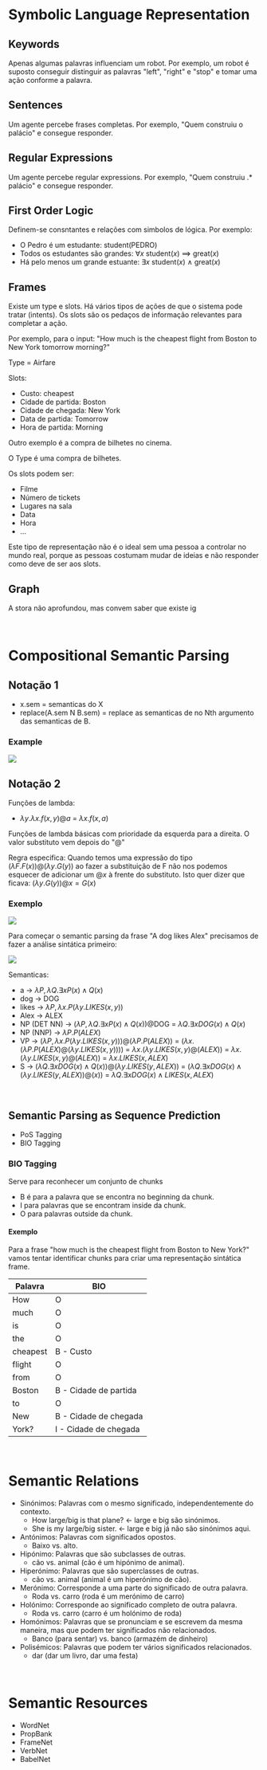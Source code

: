 # Symbolic Language Representation

## Keywords

Apenas algumas palavras influenciam um robot. Por exemplo, um robot é suposto conseguir distinguir as palavras "left", "right" e "stop" e tomar uma ação conforme a palavra.

## Sentences

Um agente percebe frases completas. Por exemplo, "Quem construiu o palácio" e consegue responder.

## Regular Expressions

Um agente percebe regular expressions. Por exemplo, "Quem construiu .\* palácio" e consegue responder.

## First Order Logic

Definem-se consntantes e relações com simbolos de lógica. Por exemplo:

- O Pedro é um estudante: student(PEDRO)
- Todos os estudantes são grandes: $\forall x$ student($x$) $\implies$ great($x$)
- Há pelo menos um grande estuante: $\exists x$ student($x$) $\wedge$ great($x$)

## Frames

Existe um type e slots. Há vários tipos de ações de que o sistema pode tratar (intents). Os slots são os pedaços de informação relevantes para completar a ação.

Por exemplo, para o input: "How much is the cheapest flight from Boston to New York tomorrow morning?"

Type = Airfare

Slots:

- Custo: cheapest
- Cidade de partida: Boston
- Cidade de chegada: New York
- Data de partida: Tomorrow
- Hora de partida: Morning

Outro exemplo é a compra de bilhetes no cinema.

O Type é uma compra de bilhetes.

Os slots podem ser:

- Filme
- Número de tickets
- Lugares na sala
- Data
- Hora
- ...

Este tipo de representação não é o ideal sem uma pessoa a controlar no mundo real, porque as pessoas costumam mudar de ideias e não responder como deve de ser aos slots.

## Graph

A stora não aprofundou, mas convem saber que existe ig

<br>

# Compositional Semantic Parsing

## Notação 1

- x.sem = semanticas do X
- replace(A.sem N B.sem) = replace as semanticas de no Nth argumento das semanticas de B.

### Example

<img src="Imagens/Aula10 Compositional Semantic Parsing Example.png">

## Notação 2

Funções de lambda:

- $\lambda y.\lambda x.f(x, y)@a$ = $\lambda x.f(x,a)$

Funções de lambda básicas com prioridade da esquerda para a direita. O valor substituto vem depois do "@"

Regra especifica: Quando temos uma expressão do tipo $(\lambda F.F(x))@(\lambda y.G(y))$ ao fazer a substituição de F não nos podemos esquecer de adicionar um $@x$ à frente do substituto. Isto quer dizer que ficava: $(\lambda y.G(y))@x = G(x)$

### Exemplo

<img src="Imagens/Aula10 Compositional Semantic Parsing Example2.png">

Para começar o semantic parsing da frase "A dog likes Alex" precisamos de fazer a análise sintática primeiro:

<img src="Imagens/Aula10 Compositional Semantic Parsing Example3.png">

Semanticas:

- a -> $\lambda P,\lambda Q. \exists xP(x) \wedge Q(x)$
- dog -> DOG
- likes -> $\lambda P,\lambda x.P(\lambda y.LIKES(x,y))$
- Alex -> ALEX
- NP (DET NN) -> $(\lambda P,\lambda Q. \exists xP(x) \wedge Q(x))$@DOG = $\lambda Q. \exists x DOG(x) \wedge Q(x)$
- NP (NNP) -> $\lambda P.P(ALEX)$
- VP -> $(\lambda P,\lambda x.P(\lambda y.LIKES(x,y)))@(\lambda P.P(ALEX))$ = $(\lambda x.(\lambda P.P(ALEX)@(\lambda y.LIKES(x,y))))$ = $\lambda x.(\lambda y.LIKES(x,y)@(ALEX))$ = $\lambda x.(\lambda y.LIKES(x,y)@(ALEX))$ = $\lambda x.LIKES(x,ALEX)$
- S -> $(\lambda Q. \exists x DOG(x) \wedge Q(x))@(\lambda y.LIKES(y,ALEX))$ = $(\lambda Q. \exists x DOG(x) \wedge (\lambda y.LIKES(y,ALEX))@(x))$ = $\lambda Q. \exists x DOG(x) \wedge LIKES(x,ALEX)$

<br>

## Semantic Parsing as Sequence Prediction

- PoS Tagging
- BIO Tagging

### BIO Tagging

Serve para reconhecer um conjunto de chunks

- B é para a palavra que se encontra no beginning da chunk.
- I para palavras que se encontram inside da chunk.
- O para palavras outside da chunk.

#### Exemplo

Para a frase "how much is the cheapest flight from Boston to New York?" vamos tentar identificar chunks para criar uma representação sintática frame.

| Palavra  | BIO                   |
| -------- | --------------------- |
| How      | O                     |
| much     | O                     |
| is       | O                     |
| the      | O                     |
| cheapest | B - Custo             |
| flight   | O                     |
| from     | O                     |
| Boston   | B - Cidade de partida |
| to       | O                     |
| New      | B - Cidade de chegada |
| York?    | I - Cidade de chegada |

<br>

# Semantic Relations

- Sinónimos: Palavras com o mesmo significado, independentemente do contexto.
  - How large/big is that plane? <- large e big são sinónimos.
  - She is my large/big sister. <- large e big já não são sinónimos aqui.
- Antónimos: Palavras com significados opostos.
  - Baixo vs. alto.
- Hipónimo: Palavras que são subclasses de outras.
  - cão vs. animal (cão é um hipónimo de animal).
- Hiperónimo: Palavras que são superclasses de outras.
  - cão vs. animal (animal é um hiperónimo de cão).
- Merónimo: Corresponde a uma parte do significado de outra palavra.
  - Roda vs. carro (roda é um merónimo de carro)
- Holónimo: Corresponde ao significado completo de outra palavra.
  - Roda vs. carro (carro é um holónimo de roda)
- Homónimos: Palavras que se pronunciam e se escrevem da mesma maneira, mas que podem ter significados não relacionados.
  - Banco (para sentar) vs. banco (armazém de dinheiro)
- Polisémicos: Palavras que podem ter vários significados relacionados.
  - dar (dar um livro, dar uma festa)

<br>

# Semantic Resources

- WordNet
- PropBank
- FrameNet
- VerbNet
- BabelNet
